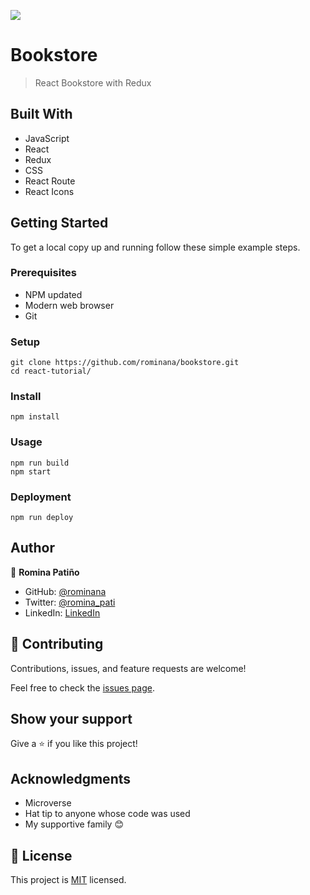 ![](https://img.shields.io/badge/Microverse-blueviolet)

# Bookstore

> React Bookstore with Redux

## Built With

- JavaScript
- React
- Redux
- CSS
- React Route
- React Icons

## Getting Started

To get a local copy up and running follow these simple example steps.

### Prerequisites

 - NPM updated
 - Modern web browser
 - Git
### Setup

    git clone https://github.com/rominana/bookstore.git
    cd react-tutorial/
### Install

    npm install
### Usage

    npm run build
    npm start
### Deployment

    npm run deploy
## Author

👤 **Romina Patiño**

- GitHub: [@rominana](https://github.com/rominana)
- Twitter: [@romina_pati](https://twitter.com/romina_pati)
- LinkedIn: [LinkedIn](https://linkedin.com/in/romina-patino)

## 🤝 Contributing

Contributions, issues, and feature requests are welcome!

Feel free to check the [issues page](../../issues/).

## Show your support

Give a ⭐️ if you like this project!

## Acknowledgments

- Microverse
- Hat tip to anyone whose code was used
- My supportive family 😊

## 📝 License

This project is [MIT](./MIT.md) licensed.
